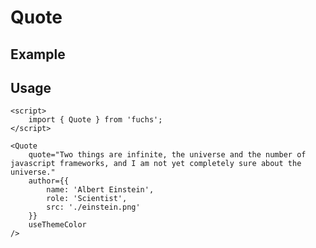 <script lang="ts">
	import Example from './Example.svelte';
</script>

# Quote

## Example

<Example />

## Usage

```svelte
<script>
	import { Quote } from 'fuchs';
</script>

<Quote
	quote="Two things are infinite, the universe and the number of javascript frameworks, and I am not yet completely sure about the universe."
	author={{
		name: 'Albert Einstein',
		role: 'Scientist',
		src: './einstein.png'
	}}
	useThemeColor
/>
```
